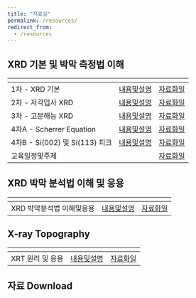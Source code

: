 ```yaml
---
title: "자료실"
permalink: /resources/
redirect_from:
  - /resources
---
```


## XRD 기본 및 박막 측정법 이해

| <!-- -->          | <!-- -->   | <!-- -->                                               |
| --------        | ------ | ------------------------------------------------------------ |
| 1차 - XRD 기본      | [내용및설명](/resources/basic/1_XRD_basic_info/)   | [자료화일](/resources/basic/1_XRD_basic/)                          |
| 2차 - 저각입사 XRD    | [내용및설명](/resources/basic/2_XRD_low_angle_info/)   | [자료화일](/resources/basic/2_XRD_low_angle/)                          |
| 3차 - 고분해능 XRD     | [내용및설명](/resources/basic/3_high_res_XRD_info/)   | [자료화일](/resources/basic/3_high_res_XRD/)                          |
| 4차A - Scherrer Equation     | [내용및설명](/resources/basic/4_A-Scherrer_info/)   | [자료화일](/resources/basic/4_A-Scherrer/)                          |
| 4차B - Si(002) 및 Si(113) 피크     | [내용및설명](/resources/basic/4_B-Si_002___113__peak_info/)   | [자료화일](/resources/basic/4_B-Si_002___113__peak/)                          |
| 교육일정및주제     |    | [자료화일](/resources/basic/schedule_and_topics/) |

## XRD 박막 분석법 이해 및 응용

| <!-- -->          | <!-- -->   | <!-- -->                                               |
| --------        | ------ | ------------------------------------------------------------ |
| XRD 박막분석법 이해및응용    | [내용및설명](/resources/thin_film/XRD_thin_film_assay_info/)   | [자료화일](/resources/thin_film/XRD_thin_film_assay/)                          |

## X-ray Topography

| <!-- -->          | <!-- -->   | <!-- -->                                               |
| --------        | ------ | ------------------------------------------------------------ |
| XRT 원리 및 응용       | [내용및설명](/resources/xrt/XRT_principle_info/)   | [자료화일](/resources/xrt/XRT_principle/)                      |

## 자료 Download

